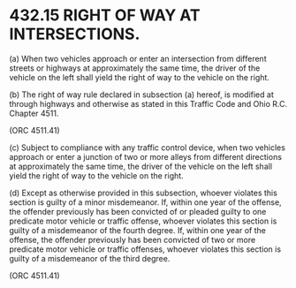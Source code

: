 432.15 RIGHT OF WAY AT INTERSECTIONS.
=====================================

​(a) When two vehicles approach or enter an intersection from different
streets or highways at approximately the same time, the driver of the
vehicle on the left shall yield the right of way to the vehicle on the
right.

​(b) The right of way rule declared in subsection (a) hereof, is
modified at through highways and otherwise as stated in this Traffic
Code and Ohio R.C. Chapter 4511.

(ORC 4511.41)

​(c) Subject to compliance with any traffic control device, when two
vehicles approach or enter a junction of two or more alleys from
different directions at approximately the same time, the driver of the
vehicle on the left shall yield the right of way to the vehicle on the
right.

​(d) Except as otherwise provided in this subsection, whoever violates
this section is guilty of a minor misdemeanor. If, within one year of
the offense, the offender previously has been convicted of or pleaded
guilty to one predicate motor vehicle or traffic offense, whoever
violates this section is guilty of a misdemeanor of the fourth degree.
If, within one year of the offense, the offender previously has been
convicted of two or more predicate motor vehicle or traffic offenses,
whoever violates this section is guilty of a misdemeanor of the third
degree.

(ORC 4511.41)
